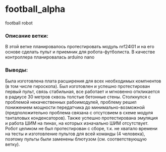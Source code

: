 # football_alpha
football robot

### Описание ветки:
В этой ветке планировалось протестировать модуль nrf24l01 и на его основе сделать пульт и приемник для робота-футболиста. В качестве контроллера планировалась arduino nano

### Выводы:
Была изготовлена плата расширения для всех необходимых компнентов (в том числе гироскопа). Был изготовлен и успешно протестирован первый пульт, связь стабильная, все работает и мгновенно откликается в радиусе 30 метров сквозь толстые бетонные стены. Столкнулся с проблемой некачественных рабоимодулей, проблему решил понижением мощности передатчика до минимально-возможной (предположительно проблема связана с отсутсвием в схеме модуля танталовых конденсаторов). Также успешно протестирована эмуляция и работа ШИМ на пинах, на которых изначально ШИМ отсутствует. Робот целиком не был протестирован с сборе, т.к. не хватало времени на тесты и изготовление пультов для всей команды (4 человека), поэтому пульты были заменены блютузом (см. соответствующую ветку).
